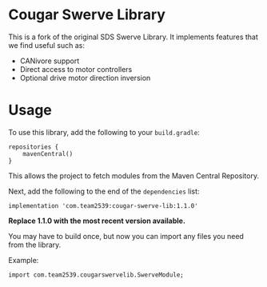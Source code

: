 # Cougar Swerve Library

This is a fork of the original SDS Swerve Library. It implements features that we find useful such as:

- CANivore support
- Direct access to motor controllers
- Optional drive motor direction inversion

# Usage

To use this library, add the following to your `build.gradle`:

```
repositories {
    mavenCentral()
}
```

This allows the project to fetch modules from the Maven Central Repository.

Next, add the following to the end of the `dependencies` list:

```
implementation 'com.team2539:cougar-swerve-lib:1.1.0'
```

**Replace 1.1.0 with the most recent version available.**

You may have to build once, but now you can import any files you need from the library.

Example:

```
import com.team2539.cougarswervelib.SwerveModule;
```